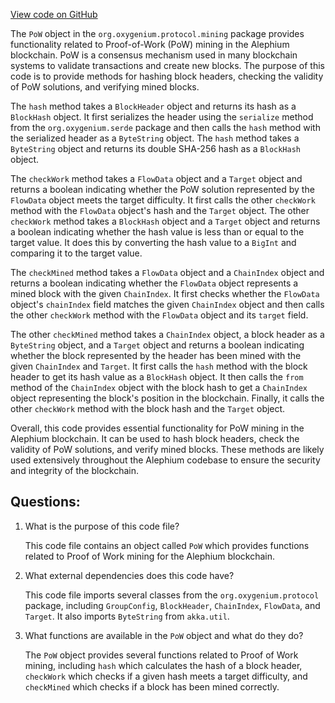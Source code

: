 [View code on GitHub](https://github.com/oxygenium/oxygenium/protocol/src/main/scala/org/oxygenium/protocol/mining/PoW.scala)

The `PoW` object in the `org.oxygenium.protocol.mining` package provides functionality related to Proof-of-Work (PoW) mining in the Alephium blockchain. PoW is a consensus mechanism used in many blockchain systems to validate transactions and create new blocks. The purpose of this code is to provide methods for hashing block headers, checking the validity of PoW solutions, and verifying mined blocks.

The `hash` method takes a `BlockHeader` object and returns its hash as a `BlockHash` object. It first serializes the header using the `serialize` method from the `org.oxygenium.serde` package and then calls the `hash` method with the serialized header as a `ByteString` object. The `hash` method takes a `ByteString` object and returns its double SHA-256 hash as a `BlockHash` object.

The `checkWork` method takes a `FlowData` object and a `Target` object and returns a boolean indicating whether the PoW solution represented by the `FlowData` object meets the target difficulty. It first calls the other `checkWork` method with the `FlowData` object's hash and the `Target` object. The other `checkWork` method takes a `BlockHash` object and a `Target` object and returns a boolean indicating whether the hash value is less than or equal to the target value. It does this by converting the hash value to a `BigInt` and comparing it to the target value.

The `checkMined` method takes a `FlowData` object and a `ChainIndex` object and returns a boolean indicating whether the `FlowData` object represents a mined block with the given `ChainIndex`. It first checks whether the `FlowData` object's `chainIndex` field matches the given `ChainIndex` object and then calls the other `checkWork` method with the `FlowData` object and its `target` field.

The other `checkMined` method takes a `ChainIndex` object, a block header as a `ByteString` object, and a `Target` object and returns a boolean indicating whether the block represented by the header has been mined with the given `ChainIndex` and `Target`. It first calls the `hash` method with the block header to get its hash value as a `BlockHash` object. It then calls the `from` method of the `ChainIndex` object with the block hash to get a `ChainIndex` object representing the block's position in the blockchain. Finally, it calls the other `checkWork` method with the block hash and the `Target` object.

Overall, this code provides essential functionality for PoW mining in the Alephium blockchain. It can be used to hash block headers, check the validity of PoW solutions, and verify mined blocks. These methods are likely used extensively throughout the Alephium codebase to ensure the security and integrity of the blockchain.
## Questions: 
 1. What is the purpose of this code file?
    
    This code file contains an object called `PoW` which provides functions related to Proof of Work mining for the Alephium blockchain.

2. What external dependencies does this code have?
    
    This code file imports several classes from the `org.oxygenium.protocol` package, including `GroupConfig`, `BlockHeader`, `ChainIndex`, `FlowData`, and `Target`. It also imports `ByteString` from `akka.util`.

3. What functions are available in the `PoW` object and what do they do?
    
    The `PoW` object provides several functions related to Proof of Work mining, including `hash` which calculates the hash of a block header, `checkWork` which checks if a given hash meets a target difficulty, and `checkMined` which checks if a block has been mined correctly.